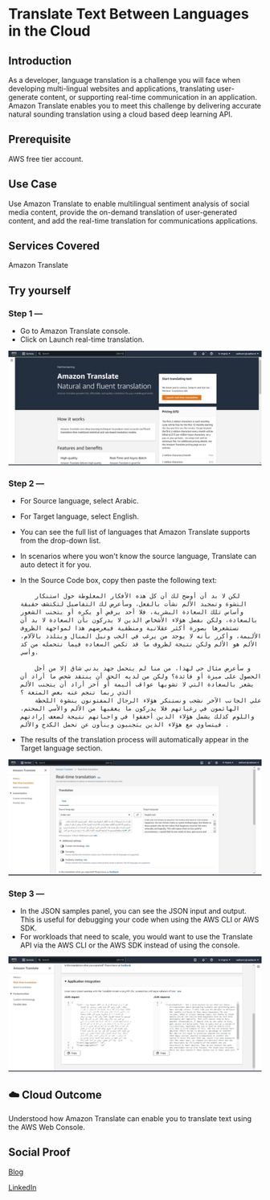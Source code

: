 # Translate Text Between Languages in the Cloud

## Introduction

As a developer, language translation is a challenge you will face when developing multi-lingual websites and applications, translating user-generate content, or supporting real-time communication in an application. Amazon Translate enables you to meet this challenge by delivering accurate natural sounding translation using a cloud based deep learning API.

## Prerequisite

AWS free tier account.

## Use Case

Use Amazon Translate to enable multilingual sentiment analysis of social media content, provide the on-demand translation of user-generated content, and add the real-time translation for communications applications.

## Services Covered

Amazon Translate

## Try yourself

### Step 1 — 
- Go to Amazon Translate console.
- Click on Launch real-time translation.

![Screenshot](https://github.com/aaditunni/100DaysOfCloud/blob/main/Journey/017/day17.JPG)

### Step 2 — 
- For Source language, select Arabic. 
- For Target language, select English. 
- You can see the full list of languages that Amazon Translate supports from the drop-down list.
- In scenarios where you won't know the source language, Translate can auto detect it for you.
- In the Source Code box, copy then paste the following text:
   
    ```
        لكن لا بد أن أوضح لك أن كل هذه الأفكار المغلوطة حول استنكار  النشوة وتمجيد الألم نشأت بالفعل، وسأعرض لك التفاصيل لتكتشف حقيقة وأساس تلك السعادة البشرية، فلا أحد يرفض أو يكره أو يتجنب الشعور بالسعادة، ولكن بفضل هؤلاء الأشخاص الذين لا يدركون بأن السعادة لا بد أن نستشعرها بصورة أكثر عقلانية ومنطقية فيعرضهم هذا لمواجهة الظروف الأليمة، وأكرر بأنه لا يوجد من يرغب في الحب ونيل المنال ويتلذذ بالآلام، الألم هو الألم ولكن نتيجة لظروف ما قد تكمن السعاده فيما نتحمله من كد وأسي.

        و سأعرض مثال حي لهذا، من منا لم يتحمل جهد بدني شاق إلا من أجل الحصول على ميزة أو فائدة؟ ولكن من لديه الحق أن ينتقد شخص ما أراد أن يشعر بالسعادة التي لا تشوبها عواقب أليمة أو آخر أراد أن يتجنب الألم الذي ربما تنجم عنه بعض المتعة ؟ 
        علي الجانب الآخر نشجب ونستنكر هؤلاء الرجال المفتونون بنشوة اللحظة الهائمون في رغباتهم فلا يدركون ما يعقبها من الألم والأسي المحتم، واللوم كذلك يشمل هؤلاء الذين أخفقوا في واجباتهم نتيجة لضعف إرادتهم فيتساوي مع هؤلاء الذين يتجنبون وينأون عن تحمل الكدح والألم .
    ```       

- The results of the translation process will automatically appear in the Target language section.

![Screenshot](https://github.com/aaditunni/100DaysOfCloud/blob/main/Journey/017/day17.1.JPG)

### Step 3 — 
 - In the JSON samples panel, you can see the JSON input and output. This is useful for debugging your code when using the AWS CLI or AWS SDK.
 -  For workloads that need to scale, you would want to use the Translate API via the AWS CLI or the AWS SDK instead of using the console.

![Screenshot](https://github.com/aaditunni/100DaysOfCloud/blob/main/Journey/017/day17.2.JPG)

## ☁️ Cloud Outcome

Understood how Amazon Translate can enable you to translate text using the AWS Web Console.

## Social Proof

[Blog](https://dev.to/aaditunni/translate-text-between-languages-in-the-cloud-4c3o)

[LinkedIn](https://www.linkedin.com/posts/aaditunni_100daysofcloud-aws-cloud-activity-7021028184049500162-afn-?utm_source=share&utm_medium=member_desktop)
